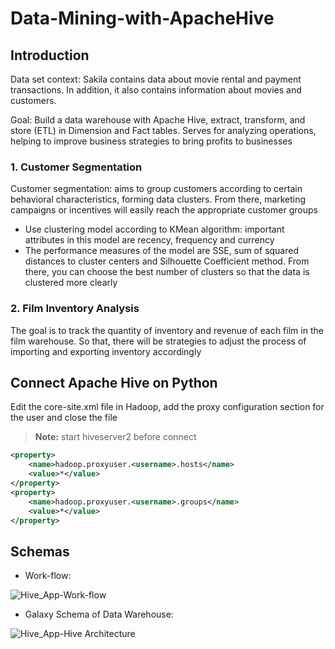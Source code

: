 # Data-Mining-with-ApacheHive

## Introduction
Data set context: Sakila contains data about movie rental and payment transactions. In addition, it also contains information about movies and customers.

Goal: Build a data warehouse with Apache Hive, extract, transform, and store (ETL) in Dimension and Fact tables. Serves for analyzing operations, helping to improve business strategies to bring profits to businesses

### 1. Customer Segmentation

Customer segmentation: aims to group customers according to certain behavioral characteristics, forming data clusters. From there, marketing campaigns or incentives will easily reach the appropriate customer groups
- Use clustering model according to KMean algorithm: important attributes in this model are recency, frequency and currency
- The performance measures of the model are SSE, sum of squared distances to cluster centers and Silhouette Coefficient method. From there, you can choose the best number of clusters so that the data is clustered more clearly

### 2. Film Inventory Analysis

The goal is to track the quantity of inventory and revenue of each film in the film warehouse. So that, there will be strategies to adjust the process of importing and exporting inventory accordingly

## Connect Apache Hive on Python
Edit the core-site.xml file in Hadoop, add the proxy configuration section for the user and close the file
> **Note:** start hiveserver2 before connect
```xml
<property>
    <name>hadoop.proxyuser.<username>.hosts</name>
    <value>*</value>
</property>
<property>
    <name>hadoop.proxyuser.<username>.groups</name>
    <value>*</value>
</property>
```

## Schemas

* Work-flow:

![Hive_App-Work-flow](https://github.com/Narius2030/Data-Mining-with-ApacheHive/assets/94912102/d6051d77-679b-4405-8471-5b4b80183381)


* Galaxy Schema of Data Warehouse:

![Hive_App-Hive Architecture](https://github.com/Narius2030/Data-Mining-with-ApacheHive/assets/94912102/81dc04fd-2387-4cce-962f-a5868adc8cab)

